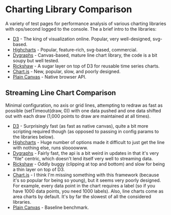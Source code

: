 # Charting Library Comparison

A variety of test pages for performance analysis of various charting libraries with ops/second logged to the console.
The a brief intro to the libraries:

* [D3](http://d3js.org/) - The king of visualization online. Popular, very well-designed, svg-based.
* [Highcharts](http://www.highcharts.com/) - Popular, feature-rich, svg-based, commercial.
* [Dygraphs](http://dygraphs.com/) - Canvas-based, mature line chart library, the code is a bit soupy but well tested.
* [Rickshaw](http://code.shutterstock.com/rickshaw/) - A sugar layer on top of D3 for reusable time series charts.
* [Chart.js](http://www.chartjs.org/) - New, popular, slow, and poorly designed.
* [Plain Canvas](https://developer.mozilla.org/en-US/docs/Web/API/CanvasRenderingContext2D) - Native browser API.

## Streaming Line Chart Comparison
Minimal configuration, no axis or grid lines, attempting to redraw as fast as possible (setTimeout(draw, 0)) with one data pushed and one data shifted out with each draw (1,000 points to draw are maintained at all times).

* [D3](http://ozan.io/charting-library-comparison/d3/streaming-line-chart.html) - Surprisingly fast (as fast as native canvas), quite a bit more scripting required though (as opposed to passing in config params to the libraries below).
* [Highcharts](http://ozan.io/charting-library-comparison/highcharts/streaming-line-chart.html) - Huge number of options made it difficult to just get the line with nothing else, runs sloooowww.
* [Dygraphs](http://ozan.io/charting-library-comparison/dygraphs/streaming-line-chart.html) - Fairly fast, the api is a bit weird in updates in that it's very "file" centric, which doesn't lend itself very well to streaming data.
* [Rickshaw](http://ozan.io/charting-library-comparison/rickshaw/streaming-line-chart.html) - Oddly buggy (clipping at top and bottom) and slow for being a thin layer on top of D3.
* [Chart.js](http://ozan.io/charting-library-comparison/chartjs/streaming-line-chart.html) - I think I'm missing something with this framework (because it's so popular for being so young), but it seems very poorly designed. For example, every data point in the chart requires a label (so if you have 1000 data points, you need 1000 labels). Also, line charts come as area charts by default. It's by far the slowest of all the considered libraries.
* [Plain Canvas](http://ozan.io/charting-library-comparison/custom/streaming-line-chart.html) - Baseline benchmark.
